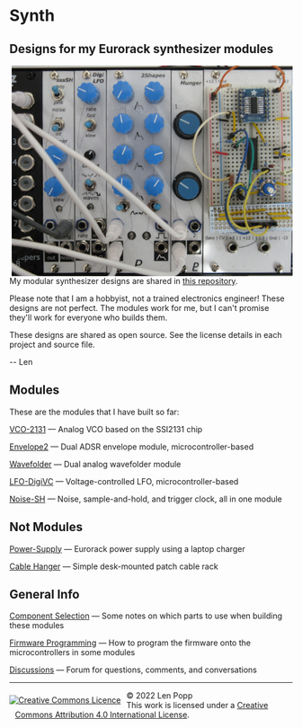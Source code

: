 # Synth

## Designs for my Eurorack synthesizer modules

<img src="https://raw.githubusercontent.com/Len42/Synth/main/docs/synth-photo.jpg" width=500px style="float:right">

My modular synthesizer designs are shared in [this repository](https://github.com/Len42/Synth).

Please note that I am a hobbyist, not a trained electronics engineer! These designs are not perfect. The modules work for me, but I can't promise they'll work for everyone who builds them.

These designs are shared as open source. See the license details in each project and source file.

-- Len

## Modules

These are the modules that I have built so far:

[VCO-2131](https://github.com/Len42/Synth/tree/main/modules/VCO-2131) &mdash; Analog VCO based on the SSI2131 chip

[Envelope2](https://github.com/Len42/Synth/tree/main/modules/Envelope2) &mdash; Dual ADSR envelope module, microcontroller-based

[Wavefolder](https://github.com/Len42/Synth/tree/main/modules/Wavefolder) &mdash; Dual analog wavefolder module

[LFO-DigiVC](https://github.com/Len42/Synth/tree/main/modules/LFO-DigiVC) &mdash; Voltage-controlled LFO, microcontroller-based

[Noise-SH](https://github.com/Len42/Synth/tree/main/modules/Noise-SH) &mdash; Noise, sample-and-hold, and trigger clock, all in one module

## Not Modules

[Power-Supply](https://github.com/Len42/Synth/tree/main/misc/Power-Supply) &mdash; Eurorack power supply using a laptop charger

[Cable Hanger](https://github.com/Len42/Synth/tree/main/misc/cable-hanger) &mdash; Simple desk-mounted patch cable rack

## General Info

[Component Selection](part-selection.html) &mdash; Some notes on which parts to use when building these modules

[Firmware Programming](firmware-programming.html) &mdash; How to program the firmware onto the microcontrollers in some modules

[Discussions](https://github.com/Len42/Synth/discussions) &mdash; Forum for questions, comments, and conversations

<hr /><div><div style="float:left; padding-right:10px;"><a rel="license" href="http://creativecommons.org/licenses/by/4.0/"><img alt="Creative Commons Licence" style="border-width:0; padding-top:8px;" src="https://i.creativecommons.org/l/by/4.0/88x31.png" /></a></div><div style="padding-left:10px;">© 2022 Len Popp<br />This work is licensed under a <a rel="license" href="http://creativecommons.org/licenses/by/4.0/">Creative Commons Attribution 4.0 International License</a>.</div></div>